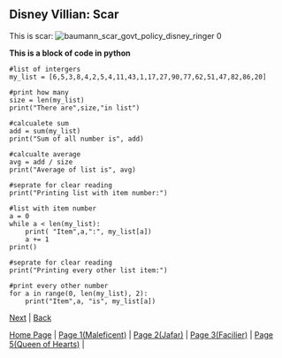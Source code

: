 ## **Disney Villian: Scar**
This is scar: 
![baumann_scar_govt_policy_disney_ringer 0](https://user-images.githubusercontent.com/128009383/225700342-a8b84e1b-b479-40f5-af8b-34fdc7a11843.jpg)

**This is a block of code in python**
```
#list of intergers
my_list = [6,5,3,8,4,2,5,4,11,43,1,17,27,90,77,62,51,47,82,86,20]

#print how many 
size = len(my_list)
print("There are",size,"in list")

#calcualete sum
add = sum(my_list)
print("Sum of all number is", add)

#calcualte average
avg = add / size
print("Average of list is", avg)

#seprate for clear reading
print("Printing list with item number:")

#list with item number
a = 0
while a < len(my_list):
    print( "Item",a,":", my_list[a])
    a += 1
print()

#seprate for clear reading
print("Printing every other list item:")

#print every other number
for a in range(0, len(my_list), 2):
    print("Item",a, "is", my_list[a])
```
[Next](markdown_page_5.md) | [Back](markdown_page_3.md)

[Home Page](README.md) |
[Page 1(Maleficent)](markdown_page_1.md) | 
[Page 2(Jafar)](markdown_page_2.md) | 
[Page 3(Facilier)](markdown_page_3.md) | 
[Page 5(Queen of Hearts)](markdown_page_5.md) |
